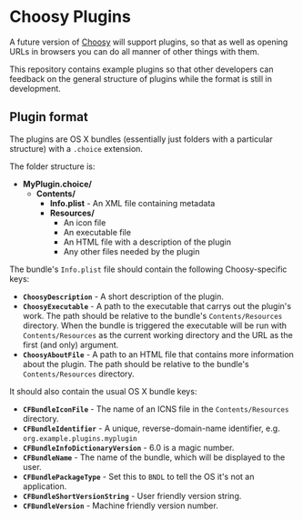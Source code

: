 # Choosy Plugins #

A future version of [Choosy](http://www.choosyosx.com) will support plugins, so that as well as opening URLs in browsers you can do all manner of other things with them.

This repository contains example plugins so that other developers can feedback on the general structure of plugins while the format is still in development.

## Plugin format ##

The plugins are OS X bundles (essentially just folders with a particular structure) with a `.choice` extension.

The folder structure is:

*  **MyPlugin.choice/**
   *  **Contents/**
      *  **Info.plist** - An XML file containing metadata
      *  **Resources/**
         *  An icon file
         *  An executable file
         *  An HTML file with a description of the plugin
         *  Any other files needed by the plugin

The bundle's `Info.plist` file should contain the following Choosy-specific keys:

*  **`ChoosyDescription`** - A short description of the plugin.
*  **`ChoosyExecutable`** - A path to the executable that carrys out the plugin's work. The path should be relative to the bundle's `Contents/Resources` directory. When the bundle is triggered the executable will be run with `Contents/Resources` as the current working directory and the URL as the first (and only) argument.
*  **`ChoosyAboutFile`** - A path to an HTML file that contains more information about the plugin. The path should be relative to the bundle's `Contents/Resources` directory.

It should also contain the usual OS X bundle keys:

*  **`CFBundleIconFile`** - The name of an ICNS file in the `Contents/Resources` directory.
*  **`CFBundleIdentifier`** - A unique, reverse-domain-name identifier, e.g. `org.example.plugins.myplugin`
*  **`CFBundleInfoDictionaryVersion`** - 6.0 is a magic number.
*  **`CFBundleName`** - The name of the bundle, which will be displayed to the user.
*  **`CFBundlePackageType`** - Set this to `BNDL` to tell the OS it's not an application.
*  **`CFBundleShortVersionString`** - User friendly version string.
*  **`CFBundleVersion`** - Machine friendly version number.
